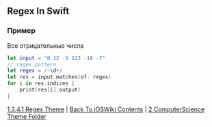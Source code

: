 ## Regex In Swift

### Пример

Все отрицательные числа

```swift
let input = "0 12 -5 123 -18 -7"
// regex pattern
let regex = /-\d+/
let res = input.matches(of: regex)
for i in res.indices {
    print(res[i].output)
}
```

[1.3.4.1 Regex Theme](./1.3.4.1%20Regex.md) | [Back To iOSWiki Contents](https://github.com/eldaroid/iOSWiki) |  [2 ComputerScience Theme Folder](/2%20ComputerScience/)
